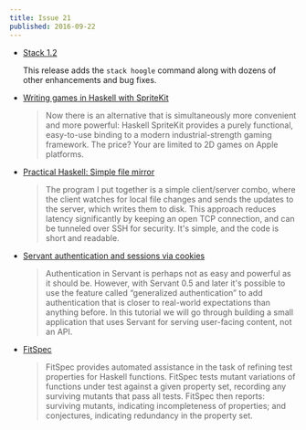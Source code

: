 ```yaml
---
title: Issue 21
published: 2016-09-22
---
```


- [Stack 1.2](https://docs.haskellstack.org/en/stable/ChangeLog/#120)

  This release adds the `stack hoogle` command along with dozens of other enhancements and bug fixes.

- [Writing games in Haskell with SpriteKit](http://blog.haskellformac.com/blog/writing-games-in-haskell-with-spritekit)

  > Now there is an alternative that is simultaneously more convenient and more powerful: Haskell SpriteKit provides a purely functional, easy-to-use binding to a modern industrial-strength gaming framework. The price? Your are limited to 2D games on Apple platforms.

- [Practical Haskell: Simple file mirror](https://www.fpcomplete.com/blog/2016/09/practical-haskell-simple-file-mirror-1)

  > The program I put together is a simple client/server combo, where the client watches for local file changes and sends the updates to the server, which writes them to disk. This approach reduces latency significantly by keeping an open TCP connection, and can be tunneled over SSH for security. It's simple, and the code is short and readable.

- [Servant authentication and sessions via cookies](https://www.stackbuilders.com/tutorials/haskell/servant-auth/)

  > Authentication in Servant is perhaps not as easy and powerful as it should be. However, with Servant 0.5 and later it's possible to use the feature called “generalized authentication” to add authentication that is closer to real-world expectations than anything before. In this tutorial we will go through building a small application that uses Servant for serving user-facing content, not an API.

- [FitSpec](https://github.com/rudymatela/fitspec/blob/6bf63582828566605396286d2c301bcedb11dca3/README.md)

  > FitSpec provides automated assistance in the task of refining test properties for Haskell functions. FitSpec tests mutant variations of functions under test against a given property set, recording any surviving mutants that pass all tests. FitSpec then reports: surviving mutants, indicating incompleteness of properties; and conjectures, indicating redundancy in the property set.
